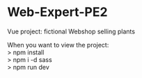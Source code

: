 # Web-Expert-PE2
Vue project: fictional Webshop selling plants

When you want to view the project: 
</br>> npm install
</br>> npm i -d sass
</br>> npm run dev
